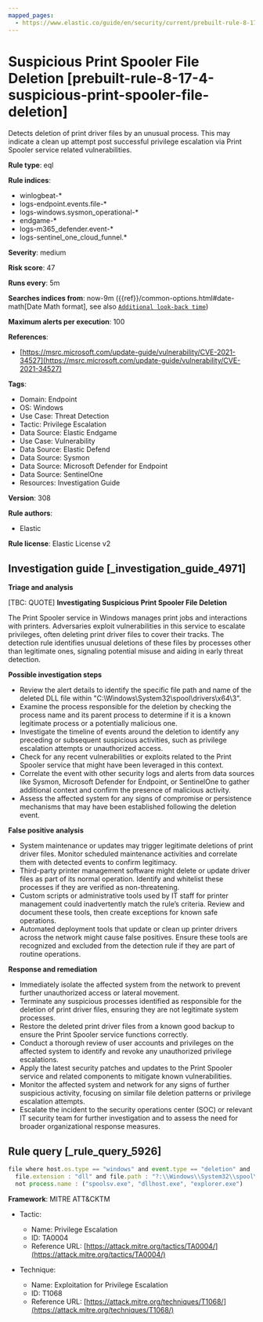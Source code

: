 ```yaml
---
mapped_pages:
  - https://www.elastic.co/guide/en/security/current/prebuilt-rule-8-17-4-suspicious-print-spooler-file-deletion.html
---
```


# Suspicious Print Spooler File Deletion [prebuilt-rule-8-17-4-suspicious-print-spooler-file-deletion]

Detects deletion of print driver files by an unusual process. This may indicate a clean up attempt post successful privilege escalation via Print Spooler service related vulnerabilities.

**Rule type**: eql

**Rule indices**:

* winlogbeat-*
* logs-endpoint.events.file-*
* logs-windows.sysmon_operational-*
* endgame-*
* logs-m365_defender.event-*
* logs-sentinel_one_cloud_funnel.*

**Severity**: medium

**Risk score**: 47

**Runs every**: 5m

**Searches indices from**: now-9m ({{ref}}/common-options.html#date-math[Date Math format], see also [`Additional look-back time`](docs-content://solutions/security/detect-and-alert/create-detection-rule.md#rule-schedule))

**Maximum alerts per execution**: 100

**References**:

* [https://msrc.microsoft.com/update-guide/vulnerability/CVE-2021-34527](https://msrc.microsoft.com/update-guide/vulnerability/CVE-2021-34527)

**Tags**:

* Domain: Endpoint
* OS: Windows
* Use Case: Threat Detection
* Tactic: Privilege Escalation
* Data Source: Elastic Endgame
* Use Case: Vulnerability
* Data Source: Elastic Defend
* Data Source: Sysmon
* Data Source: Microsoft Defender for Endpoint
* Data Source: SentinelOne
* Resources: Investigation Guide

**Version**: 308

**Rule authors**:

* Elastic

**Rule license**: Elastic License v2

## Investigation guide [_investigation_guide_4971]

**Triage and analysis**

[TBC: QUOTE]
**Investigating Suspicious Print Spooler File Deletion**

The Print Spooler service in Windows manages print jobs and interactions with printers. Adversaries exploit vulnerabilities in this service to escalate privileges, often deleting print driver files to cover their tracks. The detection rule identifies unusual deletions of these files by processes other than legitimate ones, signaling potential misuse and aiding in early threat detection.

**Possible investigation steps**

* Review the alert details to identify the specific file path and name of the deleted DLL file within "C:\Windows\System32\spool\drivers\x64\3\".
* Examine the process responsible for the deletion by checking the process name and its parent process to determine if it is a known legitimate process or a potentially malicious one.
* Investigate the timeline of events around the deletion to identify any preceding or subsequent suspicious activities, such as privilege escalation attempts or unauthorized access.
* Check for any recent vulnerabilities or exploits related to the Print Spooler service that might have been leveraged in this context.
* Correlate the event with other security logs and alerts from data sources like Sysmon, Microsoft Defender for Endpoint, or SentinelOne to gather additional context and confirm the presence of malicious activity.
* Assess the affected system for any signs of compromise or persistence mechanisms that may have been established following the deletion event.

**False positive analysis**

* System maintenance or updates may trigger legitimate deletions of print driver files. Monitor scheduled maintenance activities and correlate them with detected events to confirm legitimacy.
* Third-party printer management software might delete or update driver files as part of its normal operation. Identify and whitelist these processes if they are verified as non-threatening.
* Custom scripts or administrative tools used by IT staff for printer management could inadvertently match the rule’s criteria. Review and document these tools, then create exceptions for known safe operations.
* Automated deployment tools that update or clean up printer drivers across the network might cause false positives. Ensure these tools are recognized and excluded from the detection rule if they are part of routine operations.

**Response and remediation**

* Immediately isolate the affected system from the network to prevent further unauthorized access or lateral movement.
* Terminate any suspicious processes identified as responsible for the deletion of print driver files, ensuring they are not legitimate system processes.
* Restore the deleted print driver files from a known good backup to ensure the Print Spooler service functions correctly.
* Conduct a thorough review of user accounts and privileges on the affected system to identify and revoke any unauthorized privilege escalations.
* Apply the latest security patches and updates to the Print Spooler service and related components to mitigate known vulnerabilities.
* Monitor the affected system and network for any signs of further suspicious activity, focusing on similar file deletion patterns or privilege escalation attempts.
* Escalate the incident to the security operations center (SOC) or relevant IT security team for further investigation and to assess the need for broader organizational response measures.


## Rule query [_rule_query_5926]

```js
file where host.os.type == "windows" and event.type == "deletion" and
  file.extension : "dll" and file.path : "?:\\Windows\\System32\\spool\\drivers\\x64\\3\\*.dll" and
  not process.name : ("spoolsv.exe", "dllhost.exe", "explorer.exe")
```

**Framework**: MITRE ATT&CKTM

* Tactic:

    * Name: Privilege Escalation
    * ID: TA0004
    * Reference URL: [https://attack.mitre.org/tactics/TA0004/](https://attack.mitre.org/tactics/TA0004/)

* Technique:

    * Name: Exploitation for Privilege Escalation
    * ID: T1068
    * Reference URL: [https://attack.mitre.org/techniques/T1068/](https://attack.mitre.org/techniques/T1068/)



